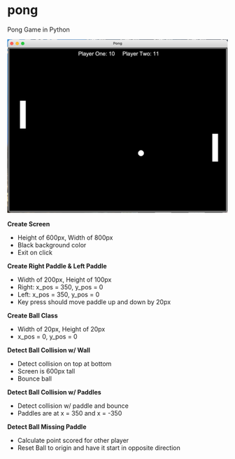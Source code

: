# pong
Pong Game in Python

![Screenshot of classic Pong Game with two paddles, ball in play, and a score of 10 to 11.](https://github.com/mzrithm/pong/blob/8e20e0bc9861f9b2409d6ab565e5eb9f61241366/screenshots/Screen%20Shot%202021-08-26%20at%204.00.29%20PM.png)

**Create Screen**
- Height of 600px, Width of 800px
- Black background color
- Exit on click

**Create Right Paddle & Left Paddle**
- Width of 200px, Height of 100px
- Right: x_pos = 350, y_pos = 0
- Left: x_pos = 350, y_pos = 0
- Key press should move paddle up and down by 20px

**Create Ball Class**
- Width of 20px, Height of 20px
- x_pos = 0, y_pos = 0

**Detect Ball Collision w/ Wall**
- Detect collision on top at bottom
- Screen is 600px tall
- Bounce ball

**Detect Ball Collision w/ Paddles**
- Detect collision w/ paddle and bounce
- Paddles are at x = 350 and x = -350

**Detect Ball Missing Paddle**
- Calculate point scored for other player
- Reset Ball to origin and have it start in opposite direction
